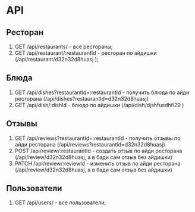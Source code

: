  # API

## Ресторан

1. GET /api/restaurants/ - все рестораны;
2. GET /api/restaurant/:restaurantId - ресторан по айдишки (/api/restaurant/d32n32d8huasj );

## Блюда

1. GET /api/dishes?restaurantId=:restaurantId - получить блюда по айди ресторана (/api/dishes?restaurantId=d32n32d8huasj)
2. GET /api/dish/:dishId - блюдо по айдишки (/api/dish/djshfusdhfi29 )

## Отзывы

1. GET /api/reviews?restaurantId=:restaurantId - получить отзывы по айди ресторана (/api/reviews?restaurantId=d32n32d8huasj)
2. POST /api/review/:restaurantId - создать отзыв по айди ресторана (/api/review/d32n32d8huasj, а в бади сам отзыв без айдишки)
3. PATCH /api/review/:reviewId - изменить отзыв по айди ресторана (/api/review/d32n32d8huasj, а в бади сам отзыв без айдишки)

## Пользователи

1. GET /api/users/ - все пользователи;
